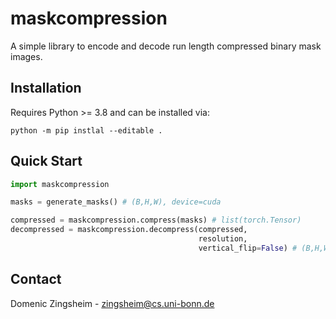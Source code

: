 # maskcompression

A simple library to encode and decode run length compressed binary mask images.

## Installation

Requires Python >= 3.8 and can be installed via:

```
python -m pip instlal --editable .
```

## Quick Start

```python
import maskcompression

masks = generate_masks() # (B,H,W), device=cuda

compressed = maskcompression.compress(masks) # list(torch.Tensor)
decompressed = maskcompression.decompress(compressed, 
                                          resolution, 
                                          vertical_flip=False) # (B,H,W), device=cuda, dtype=uint8, foreground=1
```

## Contact

Domenic Zingsheim - zingsheim@cs.uni-bonn.de